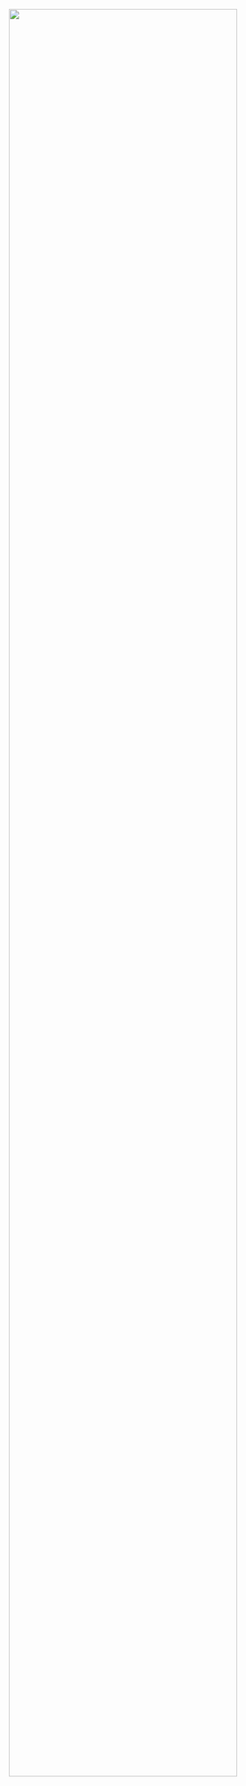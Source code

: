 <p align="center" width="100%">︎
<img width="90%" src="https://files.catbox.moe/sgfpo1.png"> ︎ ︎ ︎︎ ︎ ︎ ︎ ︎︎ ︎ ︎ ︎ ︎︎ ︎ ︎ ︎ ︎︎ ︎ ︎ ︎ ︎︎ ︎⠀⠀⠀⠀

